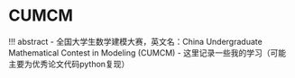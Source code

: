 # CUMCM

!!! abstract
    - 全国大学生数学建模大赛，英文名：China Undergraduate Mathematical Contest in Modeling (CUMCM)
    - 这里记录一些我的学习（可能主要为优秀论文代码python复现）
